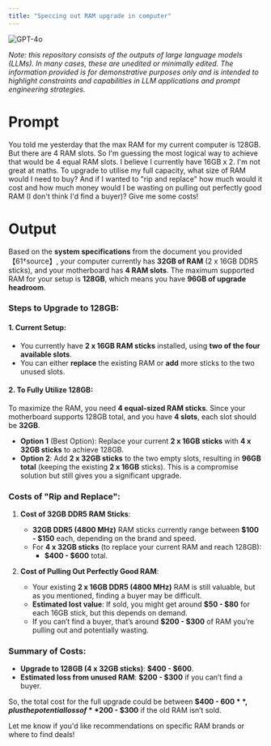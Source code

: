 ```yaml
---
title: "Speccing out RAM upgrade in computer"
---
```

![GPT-4o](https://img.shields.io/badge/GPT--4o-3333FF?style=for-the-badge&logo=openai&logoColor=white)



*Note: this repository consists of the outputs of large language models (LLMs). In many cases, these are unedited or minimally edited. The information provided is for demonstrative purposes only and is intended to highlight constraints and capabilities in LLM applications and prompt engineering strategies.*


# Prompt

You told me yesterday that the max RAM for my current computer is 128GB. But there are 4 RAM slots. So I'm guessing the most logical way to achieve that would be 4 equal RAM slots. I believe I currently have 16GB x 2. I'm not great at maths. To upgrade to utilise my full capacity, what size of RAM would I need to buy? And if I wanted to "rip and replace" how much would it cost and how much money would I be wasting on pulling out perfectly good RAM (I don't think I'd find a buyer)? Give me some costs!

# Output

Based on the **system specifications** from the document you provided【61†source】, your computer currently has **32GB of RAM** (2 x 16GB DDR5 sticks), and your motherboard has **4 RAM slots**. The maximum supported RAM for your setup is **128GB**, which means you have **96GB of upgrade headroom**.

### Steps to Upgrade to 128GB:

#### 1. **Current Setup**:
- You currently have **2 x 16GB RAM sticks** installed, using **two of the four available slots**.
- You can either **replace** the existing RAM or **add** more sticks to the two unused slots.

#### 2. **To Fully Utilize 128GB**:
To maximize the RAM, you need **4 equal-sized RAM sticks**. Since your motherboard supports 128GB total, and you have **4 slots**, each slot should be **32GB**.

- **Option 1** (Best Option): Replace your current **2 x 16GB sticks** with **4 x 32GB sticks** to achieve 128GB.
- **Option 2**: Add **2 x 32GB sticks** to the two empty slots, resulting in **96GB total** (keeping the existing **2 x 16GB** sticks). This is a compromise solution but still gives you a significant upgrade.

### Costs of "Rip and Replace":

1. **Cost of 32GB DDR5 RAM Sticks**:
   - **32GB DDR5 (4800 MHz)** RAM sticks currently range between **$100 - $150** each, depending on the brand and speed.
   - For **4 x 32GB sticks** (to replace your current RAM and reach 128GB):
     - **$400 - $600** total.
   
2. **Cost of Pulling Out Perfectly Good RAM**:
   - Your existing **2 x 16GB DDR5 (4800 MHz)** RAM is still valuable, but as you mentioned, finding a buyer may be difficult.
   - **Estimated lost value**: If sold, you might get around **$50 - $80** for each 16GB stick, but this depends on demand.
   - If you can’t find a buyer, that’s around **$200 - $300** of RAM you’re pulling out and potentially wasting.

### Summary of Costs:

- **Upgrade to 128GB (4 x 32GB sticks)**: **$400 - $600**.
- **Estimated loss from unused RAM**: **$200 - $300** if you can’t find a buyer.

So, the total cost for the full upgrade could be between **$400 - $600**, plus the potential loss of **$200 - $300** if the old RAM isn’t sold.

Let me know if you'd like recommendations on specific RAM brands or where to find deals!